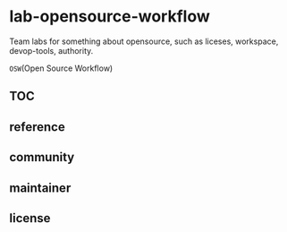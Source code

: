 # lab-opensource-workflow

Team labs for something about opensource, such as liceses, workspace, devop-tools, authority.

`OSW`(Open Source Workflow)

## TOC

## reference

## community

## maintainer

## license
